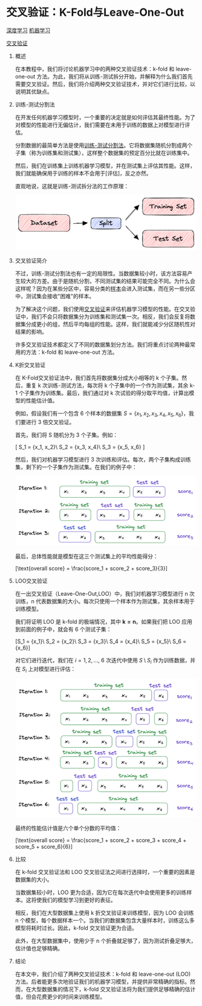 # 交叉验证：K-Fold与Leave-One-Out

[深度学习](https://www.baeldung.com/cs/category/ai/deep-learning) [机器学习](https://www.baeldung.com/cs/category/ai/ml)

[交叉验证](https://www.baeldung.com/cs/tag/cross-validation)

1. 概述

    在本教程中，我们将讨论机器学习中的两种交叉验证技术：k-fold 和 leave-one-out 方法。为此，我们将从训练-测试拆分开始，并解释为什么我们首先需要交叉验证。然后，我们将介绍两种交叉验证技术，并对它们进行比较，以说明其优缺点。

2. 训练-测试分割法

    在开发任何机器学习模型时，一个重要的决定就是如何评估其最终性能。为了对模型的性能进行无偏估计，我们需要在未用于训练的数据上对模型进行评估。

    分割数据的最简单方法是使用[训练-测试分割法](https://www.baeldung.com/cs/train-test-datasets-ratio)。它将数据集随机分割成两个子集（称为训练集和测试集），这样整个数据集的预定百分比就在训练集中。

    然后，我们在训练集上训练机器学习模型，并在测试集上评估其性能。这样，我们就能确保用于训练的样本不会用于[评估]，反之亦然。

    直观地说，这就是训练-测试拆分法的工作原理：

    ![训练-测试拆分](pic/train_test.webp)

3. 交叉验证简介

    不过，训练-测试分割法也有一定的局限性。当数据集较小时，该方法容易产生较大的方差。由于是随机分割，不同测试集的结果可能完全不同。为什么会这样呢？因为在某些分区中，容易分类的[样本](https://www.baeldung.com/cs/ml-stratified-sampling)会进入测试集，而在另一些分区中，测试集会接收"困难"的样本。

    为了解决这个问题，我们使用[交叉验证](https://www.baeldung.com/cs/cross-validation-decision-trees)来评估机器学习模型的性能。在交叉验证中，我们不会只将数据集分为训练集和测试集一次。相反，我们会反复将数据集分成更小的组，然后平均每组的性能。这样，我们就能减少分区随机性对结果的影响。

    许多交叉验证技术都定义了不同的数据集划分方法。我们将重点讨论两种最常用的方法：k-fold 和 leave-one-out 方法。

4. K折交叉验证

    在 K-Fold交叉验证法中，我们首先将数据集分成大小相等的 k 个子集。然后，重复 k 次训练-测试方法，每次将 k 个子集中的一个作为测试集，其余 k-1 个子集作为训练集。最后，我们通过对 k 次试验的得分取平均值，计算出模型的性能估计值。

    例如，假设我们有一个包含 6 个样本的数据集 $S = \{x_1, x_2, x_3, x_4, x_5, x_6\}$，我们要进行 3 倍交叉验证。

    首先，我们将 S 随机分为 3 个子集。例如：

    \[
    S_1 = \{x_1, x_2\}\\
    S_2 = \{x_3, x_4\}\\
    S_3 = \{x_5, x_6\}
    \]

    然后，我们对机器学习模型进行 3 次训练和评估。每次，两个子集构成训练集，剩下的一个子集作为测试集。在我们的例子中：

    ![K折交叉验证](pic/kfold.webp)

    最后，总体性能就是模型在这三个测试集上的平均性能得分：

    \[\text{overall score} = \frac{score_1 + score_2 + score_3}{3}\]

5. LOO交叉验证

    在一出交叉验证（Leave-One-Out,LOO）中，我们对机器学习模型进行 n 次训练，n 代表数据集的大小。每次只使用一个样本作为测试集，其余样本用于训练模型。

    我们将证明 LOO 是 k-fold 的极端情况，其中 $\mathbf{k=n}$。如果我们把 LOO 应用到前面的例子中，就会有 6 个测试子集：

    \[S_1 = \{x_1\}\\
    S_2 = \{x_2\}\\
    S_3 = \{x_3\}\\
    S_4 = \{x_4\}\\
    S_5 = \{x_5\}\\
    S_6 = \{x_6\}\]

    对它们进行迭代，我们在 $i=1,2,\ldots$, 6 次迭代中使用 $S \setminus S_i$ 作为训练数据，并在 $S_i$ 上对模型进行评估：

    ![leave-one-out（LOO）交叉验证](pic/loso.webp)

    最终的性能估计值是六个单个分数的平均值：

    \[\text{overall score} = \frac{score_1 + score_2 + score_3 + score_4 + score_5 + score_6}{6}\]

6. 比较

    在 k-fold 交叉验证法和 LOO 交叉验证法之间进行选择时，一个重要的因素是数据集的大小。

    当数据集较小时，LOO 更为合适，因为它在每次迭代中会使用更多的训练样本。这将使我们的模型学习到更好的表征。

    相反，我们在大型数据集上使用 k 折交叉验证来训练模型，因为 LOO 会训练 n 个模型，每个数据样本一个。当我们的数据集包含大量样本时，训练这么多模型将耗时过长。因此，k-fold 交叉验证更为合适。

    此外，在大型数据集中，使用少于 n 个折叠就足够了，因为测试折叠足够大，估计值也足够精确。

7. 结论

    在本文中，我们介绍了两种交叉验证技术：k-fold 和 leave-one-out (LOO) 方法。后者能更多次地验证我们的机器学习模型，并提供非常精确的指标。然而，在大型数据集的情况下，k-fold 交叉验证法将为我们提供足够精确的估计值，但会花费更少的时间来训练模型。
